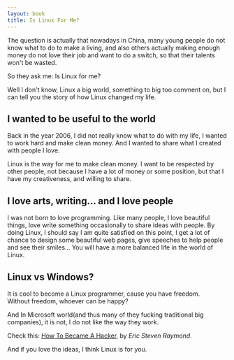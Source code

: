 ```yaml
---
layout: book
title: Is Linux For Me?
---
```


The question is actually that nowadays in China, many young people do not know
what to do to make a living, and also others actually making enough money do not
love their job and want to do a switch, so that their talents won't be wasted.  

So they ask me: Is Linux for me?

Well I don't know, Linux a big world, something to big too comment on, but I
can tell you the story of how Linux changed my life.

## I wanted to be useful to the world 
Back in the year 2006, I did not really know what to do with my life, I
wanted to work hard and make clean money. And I wanted to share what I created
with people I love. 

Linux is the way for me to make clean money. I want to be respected by other
people, not because I have a lot of money or some position, but that I have my
creativeness, and willing to share. 

## I love arts, writing... and I love people
I was not born to love programming. Like many people, I love beautiful things,
love write something occasionally to share ideas with people. By doing Linux,
I should say I am quite satisfied on this point, I get a lot of chance to
design some beautiful web pages, give speeches to help people and see their
smiles... You will have a more balanced life in the world of Linux.

## Linux vs Windows?

It is cool to become a Linux programmer, cause you have freedom.  
Without freedom, whoever can be happy?  

And In Microsoft world(and thus many of they fucking traditional big
companies), it is not, I do not like the way they work.

Check this:
[How To Became A Hacker](http://www.catb.org/~esr/faqs/hacker-howto.html),
by _Eric Steven Raymond_.

And if you love the ideas, I think Linux is for you.


